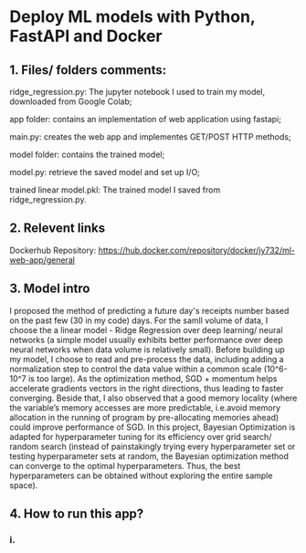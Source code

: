 # Deploy ML models with Python, FastAPI and Docker
## 1. Files/ folders comments:

ridge_regression.py: The jupyter notebook I used to train my model, downloaded from Google Colab;

app folder: contains an implementation of web application using fastapi;

main.py: creates the web app and implementes GET/POST HTTP methods;

model folder: contains the trained model;

model.py: retrieve the saved model and set up I/O;

trained linear model.pkl: The trained model I saved from ridge_regression.py.

## 2. Relevent links

Dockerhub Repository: https://hub.docker.com/repository/docker/jy732/ml-web-app/general

## 3. Model intro

I proposed the method of predicting a future day's receipts number based on the past few (30 in my code) days. For the samll volume of data, I choose the a linear model - Ridge Regression over deep learning/ neural networks (a simple model usually exhibits better performance over deep neural networks when data volume is relatively small). Before building up my model, I choose to read and pre-process the data, including adding a normalization step to control the data value within a common scale (10^6-10^7 is too large). As the optimization method, SGD + momentum helps accelerate gradients vectors in the right directions, thus leading to faster converging. Beside that, I also observed that a good memory locality (where the variable’s memory accesses are
more predictable, i.e.avoid memory allocation in the running of program by pre-allocating memories ahead) could improve performance of SGD. In this project, Bayesian Optimization is adapted for hyperparameter tuning for its efficiency over grid search/ random search (instead of painstakingly trying every hyperparameter set or testing hyperparameter sets at random, the Bayesian optimization method can converge to the optimal hyperparameters. Thus, the best hyperparameters can be obtained without exploring the entire sample space).

## 4. How to run this app?

### i.
